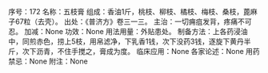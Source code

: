 序号：172
名称：五枝膏
组成：香油1斤，桃枝、柳枝、橘枝、梅枝、桑枝，蓖麻子67粒（去壳）。
出处：《普济方》卷三一三。
主治：一切痈疽发背，疼痛不可忍。
加减：None
功效：None
用法用量：外贴患处。
制备方法：上各药浸油中，同煎赤色，捞上5枝，用帛滤净，下乳香1钱，次下没药3钱，逐旋下黄丹半斤，次下沥青，不住手搅之，膏成为度。
临床应用：None
各家论述：None
用药禁忌：None
附注：None
